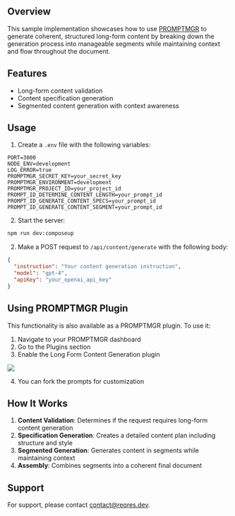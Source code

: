 ## Overview

This sample implementation showcases how to use [PROMPTMGR](https://www.promptmgr.com/) to generate coherent, structured long-form content by breaking down the generation process into manageable segments while maintaining context and flow throughout the document.

## Features

- Long-form content validation
- Content specification generation
- Segmented content generation with context awareness

## Usage

1. Create a `.env` file with the following variables:
```env
PORT=3000
NODE_ENV=development
LOG_ERROR=true
PROMPTMGR_SECRET_KEY=your_secret_key
PROMPTMGR_ENVIRONMENT=development
PROMPTMGR_PROJECT_ID=your_project_id
PROMPT_ID_DETERMINE_CONTENT_LENGTH=your_prompt_id
PROMPT_ID_GENERATE_CONTENT_SPECS=your_prompt_id
PROMPT_ID_GENERATE_CONTENT_SEGMENT=your_prompt_id
```

2. Start the server:
```bash
npm run dev:composeup
```

2. Make a POST request to `/api/content/generate` with the following body:
```json
{
  "instruction": "Your content generation instruction",
  "model": "gpt-4",
  "apiKey": "your_openai_api_key"
}
```

## Using PROMPTMGR Plugin

This functionality is also available as a PROMPTMGR plugin. To use it:

1. Navigate to your PROMPTMGR dashboard
2. Go to the Plugins section
3. Enable the Long Form Content Generation plugin
   
![](https://res.cloudinary.com/df4wiowjo/image/upload/v1737113306/Screenshot_from_2025-01-17_19-25-59_qvbodg.png)

4. You can fork the prompts for customization

## How It Works

1. **Content Validation**: Determines if the request requires long-form content generation
2. **Specification Generation**: Creates a detailed content plan including structure and style
3. **Segmented Generation**: Generates content in segments while maintaining context
4. **Assembly**: Combines segments into a coherent final document

## Support

For support, please contact [contact@reqres.dev](mailto:contact@reqres.dev).

